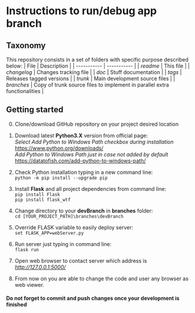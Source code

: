 **Instructions to run/debug app branch**
================================================
## Taxonomy
This repository consists in a set of folders with specific purpose described below:
| File      		| Description |
| ----------- 		| ----------- |
| *readme*  		| This file       |
| *changelog*  		| Changes tracking file       |
| *doc*  			| Stuff documentation       |
| *tags*  			| Releases tagged versions |
| *trunk*  			| Main development source files       |
| *branches*  		| Copy of trunk source files to implement in parallel extra functionalities      |

## Getting started
0.	Clone/download GitHub repository on your project desired location

1. 	Download latest **Python3.X** version from official page:   
	*Select Add Python to Windows Path checkbox during installation*  
		https://www.python.org/downloads/   
	*Add Python to Windows Path just in case not added by default*  
		https://datatofish.com/add-python-to-windows-path/  
		
2. 	Check Python installation typing in a new command line:  
	``python -m pip install --upgrade pip``
	
3.	Install **Flask** and all project dependencies from command line:   
	``pip install Flask``  
	``pip install flask_wtf``
	
4.	Change directory to your **devBranch** in **branches** folder:  
	``cd [YOUR_PROJECT_PATH]\branches\devBranch``
	
5.	Override FLASK variable to easily deploy server:  
	``set FLASK_APP=webServer.py``
	
6.	Run server just typing in command line:  
	``flask run``
	
7.	Open web browser to contact server which address is *http://127.0.0.1:5000/* 

8.	From now on you are able to change the code and user any browser as web viewer.

#### Do not forget to commit and push changes once your development is finished
	
